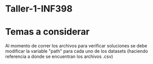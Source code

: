 # Taller-1-INF398

# Temas a considerar

Al momento de correr los archivos para verificar soluciones se debe modificar la variable "path" para cada uno de los datasets (haciendo referencia a donde se encuentran los archivos .csv)

